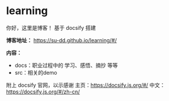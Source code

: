 # learning

你好，这里是博客！   基于 docsify  搭建

**博客地址：** https://su-dd.github.io/learning/#/

**内容：**
- docs：职业过程中的 学习、感悟、摘抄  等等
- src：相关的demo


附上  docsify 官网，以示感谢
主页：https://docsify.js.org/#/
中文：https://docsify.js.org/#/zh-cn/